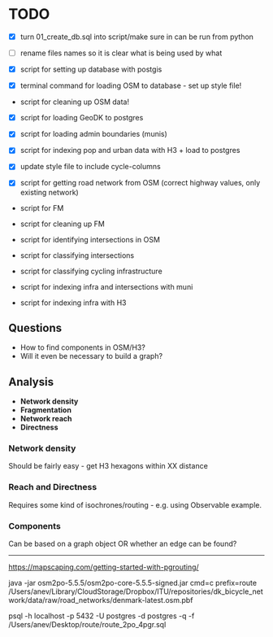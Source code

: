 # TODO

- [X] turn 01_create_db.sql into script/make sure in can be run from python
- [ ] rename files names so it is clear what is being used by what

- [X] script for setting up database with postgis
- [X] terminal command for loading OSM to database - set up style file!
- script for cleaning up OSM data!
- [X] script for loading GeoDK to postgres
- [X] script for loading admin boundaries (munis)
- [X] script for indexing pop and urban data with H3 + load to postgres

- [X] update style file to include cycle-columns
- [X] script for getting road network from OSM (correct highway values, only existing network)

- script for FM
- script for cleaning up FM

- script for identifying intersections in OSM

- script for classifying intersections
- script for classifying cycling infrastructure
- script for indexing infra and intersections with muni

- script for indexing infra with H3

## Questions

- How to find components in OSM/H3?
- Will it even be necessary to build a graph?

## Analysis

- **Network density**
- **Fragmentation**  
- **Network reach**
- **Directness**

### Network density

Should be fairly easy - get H3 hexagons within XX distance

### Reach and Directness

Requires some kind of isochrones/routing - e.g. using Observable example.

### Components

Can be based on a graph object OR whether an edge can be found?



*****

https://mapscaping.com/getting-started-with-pgrouting/

java -jar osm2po-5.5.5/osm2po-core-5.5.5-signed.jar cmd=c prefix=route /Users/anev/Library/CloudStorage/Dropbox/ITU/repositories/dk_bicycle_network/data/raw/road_networks/denmark-latest.osm.pbf

<!-- java -Xmx512m -jar osm2po-core-5.5.5-signed.jar cmd=c prefix=lisbon /mnt/c/osm2pgsql_guide/Lisbon.pbf -->


psql -h localhost -p 5432 -U postgres -d postgres -q -f /Users/anev/Desktop/route/route_2po_4pgr.sql